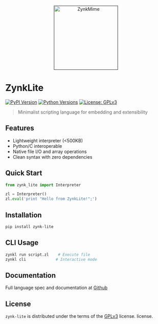<p align="center">
  <a href="" rel="noopener">
 <img width=200px height=200px src="../mimes/zl-mime.png" alt="ZynkMime"></a>
</p>

# ZynkLite

[![PyPI Version](https://img.shields.io/pypi/v/zynk-lite.svg)](https://pypi.org/project/zynk-lite)
[![Python Versions](https://img.shields.io/pypi/pyversions/zynk-lite.svg)](https://pypi.org/project/zynk-lite)
[![License: GPLv3](https://img.shields.io/badge/License-GPLv3-blue.svg)](https://www.gnu.org/licenses/gpl-3.0)

> Minimalist scripting language for embedding and extensibility

## Features

- Lightweight interpreter (<500KB)
- Python/C interoperable
- Native file I/O and array operations
- Clean syntax with zero dependencies

## Quick Start

```python
from zynk_lite import Interpreter

zl = Interpreter()
zl.eval('print "Hello from ZynkLite!";')
```

## Installation
```bash
pip install zynk-lite
```

## CLI Usage
```bash
zynkl run script.zl    # Execute file
zynkl cli             # Interactive mode
```

## Documentation
Full language spec and documentation at [Github](https://github.com/Guille-ux/ZynkLite)

## License

`zynk-lite` is distributed under the terms of the [GPLv3](https://spdx.org/licenses/GPL-3.0-or-later.html) license. license.
